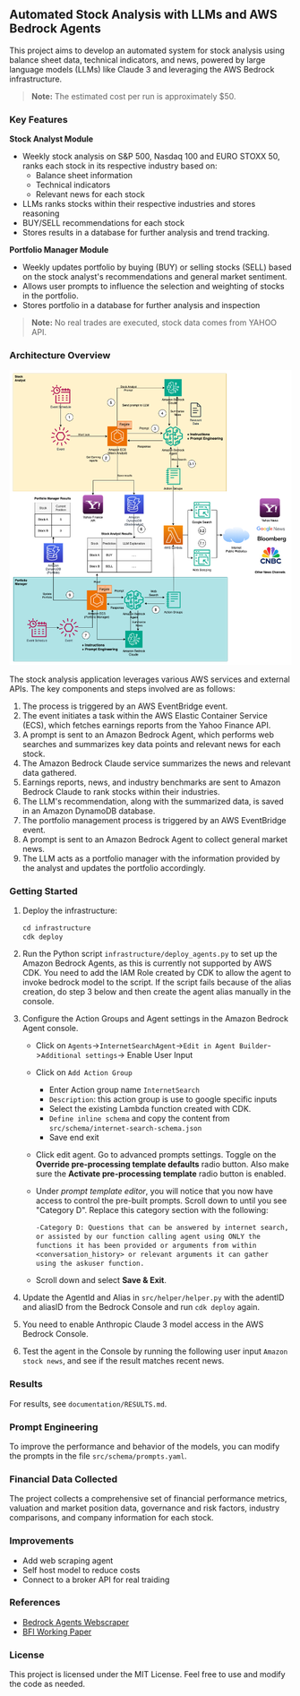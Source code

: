 ## Automated Stock Analysis with LLMs and AWS Bedrock Agents

This project aims to develop an automated system for stock analysis using balance sheet data, technical indicators, and news, powered by large language models (LLMs) like Claude 3 and leveraging the AWS Bedrock infrastructure.

> **Note:** The estimated cost per run is approximately $50.

### Key Features

**Stock Analyst Module**
- Weekly stock analysis on S&P 500, Nasdaq 100 and EURO STOXX 50, ranks each stock in its respective industry based on:
   - Balance sheet information
   - Technical indicators
   - Relevant news for each stock
- LLMs ranks stocks within their respective industries and stores reasoning
- BUY/SELL recommendations for each stock
- Stores results in a database for further analysis and trend tracking.

**Portfolio Manager Module**
- Weekly updates portfolio by buying (BUY) or selling stocks (SELL) based on the stock analyst's recommendations and general market sentiment.
- Allows user prompts to influence the selection and weighting of stocks in the portfolio.
- Stores portfolio in a database for further analysis and inspection

> **Note:** No real trades are executed, stock data comes from YAHOO API.

### Architecture Overview

![Architecture](documentation/architecture.png)

The stock analysis application leverages various AWS services and external APIs. The key components and steps involved are as follows:

1. The process is triggered by an AWS EventBridge event.
2. The event initiates a task within the AWS Elastic Container Service (ECS), which fetches earnings reports from the Yahoo Finance API.
3. A prompt is sent to an Amazon Bedrock Agent, which performs web searches and summarizes key data points and relevant news for each stock.
4. The Amazon Bedrock Claude service summarizes the news and relevant data gathered.
5. Earnings reports, news, and industry benchmarks are sent to Amazon Bedrock Claude to rank stocks within their industries.
6. The LLM's recommendation, along with the summarized data, is saved in an Amazon DynamoDB database.
7. The portfolio management process is triggered by an AWS EventBridge event.
8. A prompt is sent to an Amazon Bedrock Agent to collect general market news.
9. The LLM acts as a portfolio manager with the information provided by the analyst and updates the portfolio accordingly.

### Getting Started

1. Deploy the infrastructure:
   ```
   cd infrastructure
   cdk deploy
   ```
2. Run the Python script `infrastructure/deploy_agents.py` to set up the Amazon Bedrock Agents, as this is currently not supported by AWS CDK. You need to add the IAM Role created by CDK to allow the agent to invoke bedrock model to the script. If the script fails because of the alias creation, do step 3 below and then create the agent alias manually in the console.
3. Configure the Action Groups and Agent settings in the Amazon Bedrock Agent console.
   - Click on `Agents`->`InternetSearchAgent`->`Edit in Agent Builder`->`Additional settings`-> Enable User Input
   - Click on `Add Action Group`
     - Enter Action group name `InternetSearch`
     - `Description`: this action group is use to google specific inputs 
     - Select the existing Lambda function created with CDK.
     - `Define inline schema` and copy the content from `src/schema/internet-search-schema.json`
     - Save end exit

   - Click edit agent. Go to advanced prompts settings. Toggle on the **Override pre-processing template defaults** radio button. Also make sure the **Activate pre-processing template** radio button is enabled.
   - Under *prompt template editor*, you will notice that you now have access to control the pre-built prompts. Scroll down to until you see "Category D". Replace this category section with the following:

      ```text
     -Category D: Questions that can be answered by internet search, or assisted by our function calling agent using ONLY the functions it has been provided or arguments from within <conversation_history> or relevant arguments it can gather using the askuser function.
      ```
   - Scroll down and select **Save & Exit**.

4. Update the AgentId and Alias in `src/helper/helper.py` with the adentID and aliasID from the Bedrock Console and run `cdk deploy` again.
5. You need to enable Anthropic Claude 3 model access in the AWS Bedrock Console.
6. Test the agent in the Console by running the following user input `Amazon stock news`, and see if the result matches recent news.

### Results

For results, see `documentation/RESULTS.md`.

### Prompt Engineering

To improve the performance and behavior of the models, you can modify the prompts in the file `src/schema/prompts.yaml`.

### Financial Data Collected

The project collects a comprehensive set of financial performance metrics, valuation and market position data, governance and risk factors, industry comparisons, and company information for each stock.

### Improvements

- Add web scraping agent
- Self host model to reduce costs
- Connect to a broker API for real traiding

### References

- [Bedrock Agents Webscraper](https://github.com/build-on-aws/bedrock-agents-webscraper)
- [BFI Working Paper](https://bfi.uchicago.edu/wp-content/uploads/2024/05/BFI_WP_2024-65.pdf)

### License

This project is licensed under the MIT License. Feel free to use and modify the code as needed.
